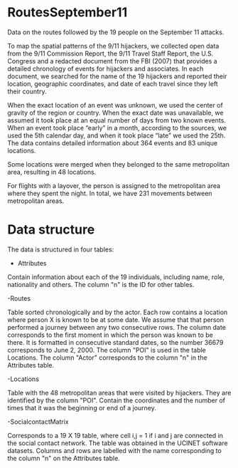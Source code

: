 # RoutesSeptember11
Data on the routes followed by the 19 people on the September 11 attacks.

To map the spatial patterns of the 9/11 hijackers, we collected open data from the 9/11 Commission Report, the 9/11 Travel Staff Report, the U.S. Congress and a redacted document from the FBI (2007) that provides a detailed chronology of events for hijackers and associates. In each document, we searched for the name of the 19 hijackers and reported their location, geographic coordinates, and date of each travel since they left their country.

When the exact location of an event was unknown, we used the center of gravity of the region or country. When the exact date was unavailable, we assumed it took place at an equal number of days from two known events. When an event took place “early” in a month, according to the sources, we used the 5th calendar day, and when it took place “late” we used the 25th. The data contains detailed information about 364 events and 83 unique locations.

Some locations were merged when they belonged to the same metropolitan area, resulting in 48 locations.

For flights with a layover, the person is assigned to the metropolitan area where they spent the night. In total, we have 231 movements between metropolitan areas.

# Data structure
The data is structured in four tables:
- Attributes
 
Contain information about each of the 19 individuals, including name, role, nationality and others. The column "n" is the ID for other tables.


-Routes

Table sorted chronologically and by the actor. Each row contains a location where person X is known to be at some date. We assume that that person performed a journey between any two consecutive rows. The column date corresponds to the first moment in which the person was known to be there. It is formatted in consecutive standard dates, so the number 36679 corresponds to June 2, 2000. The column "POI" is used in the table Locations. The column "Actor" corresponds to the column "n" in the Attributes table.


-Locations

Table with the 48 metropolitan areas that were visited by hijackers. They are identified by the column "POI". Contain the coordinates and the number of times that it was the beginning or end of a journey.


-SocialcontactMatrix

Corresponds to a 19 X 19 table, where cell i,j = 1 if i and j are connected in the social contact network. The table was obtained in the UCINET software datasets. Columns and rows are labelled with the name corresponding to the column "n" on the Attributes table.
